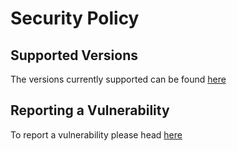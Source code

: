 # Security Policy

## Supported Versions

The versions currently supported can be found [here](https://wiki.createmod.net/users/development-status)

## Reporting a Vulnerability

To report a vulnerability please head [here](https://github.com/Creators-of-Create/Create/security)
